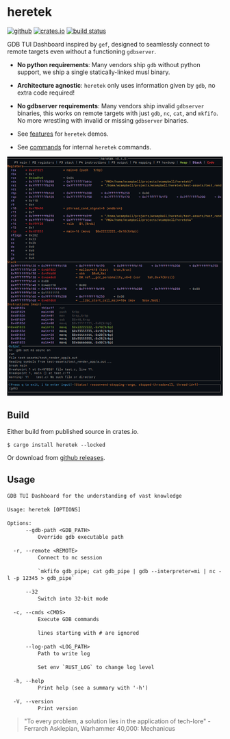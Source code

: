 # heretek
[<img alt="github" src="https://img.shields.io/badge/github-wcampbell0x2a/heretek-8da0cb?style=for-the-badge&labelColor=555555&logo=github" height="20">](https://github.com/wcampbell0x2a/heretek)
[<img alt="crates.io" src="https://img.shields.io/crates/v/heretek.svg?style=for-the-badge&color=fc8d62&logo=rust" height="20">](https://crates.io/crates/heretek)
[<img alt="build status" src="https://img.shields.io/github/actions/workflow/status/wcampbell0x2a/heretek/main.yml?branch=master&style=for-the-badge" height="20">](https://github.com/wcampbell0x2a/heretek/actions?query=branch%3Amaster)

GDB TUI Dashboard inspired by `gef`, designed to seamlessly connect to remote targets even without a functioning `gdbserver`.

* **No python requirements**: Many vendors ship `gdb` without python support, we ship a single statically-linked musl binary.
* **Architecture agnostic**: `heretek` only uses information given by `gdb`, no extra code required!
* **No gdbserver requirements**: Many vendors ship invalid `gdbserver` binaries, this works on remote targets with just `gdb`, `nc`, `cat`, and `mkfifo`. No more wrestling with invalid or missing `gdbserver` binaries.

* See [features](./docs/features.md) for `heretek` demos.
* See [commands](./docs/commands.md) for internal `heretek` commands.

![screenshot](images/screenshot.png)

## Build
Either build from published source in crates.io.
```
$ cargo install heretek --locked
```

Or download from [github releases](https://github.com/wcampbell0x2a/heretek/releases).

## Usage
```console
GDB TUI Dashboard for the understanding of vast knowledge

Usage: heretek [OPTIONS]

Options:
      --gdb-path <GDB_PATH>
          Override gdb executable path

  -r, --remote <REMOTE>
          Connect to nc session

          `mkfifo gdb_pipe; cat gdb_pipe | gdb --interpreter=mi | nc -l -p 12345 > gdb_pipe`

      --32
          Switch into 32-bit mode

  -c, --cmds <CMDS>
          Execute GDB commands

          lines starting with # are ignored

      --log-path <LOG_PATH>
          Path to write log

          Set env `RUST_LOG` to change log level

  -h, --help
          Print help (see a summary with '-h')

  -V, --version
          Print version
```

> "To every problem, a solution lies in the application of tech-lore" - Ferrarch Asklepian, Warhammer 40,000: Mechanicus
